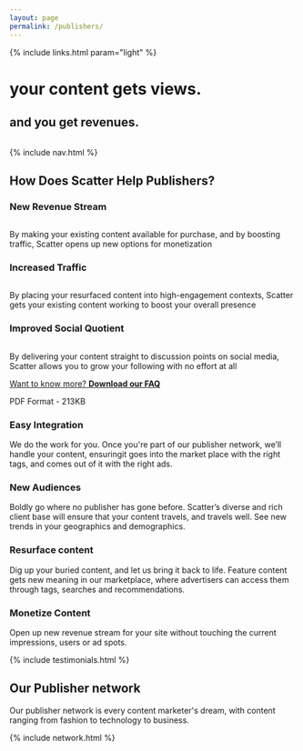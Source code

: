 ```yaml
---
layout: page
permalink: /publishers/
---
```

<!-- hero -->
<div id="hero" class="hero hero__bg hero__publishers">
  <div class="hero-a">
    <div class="container">
      <div class="row header-trans hidden-xs">
        {% include links.html param="light" %}
      </div>
      <div class="hero-content tac">
        <h1 class="hd-1 mt">your content gets views.</h1>
      </div>
    </div>
  </div>
  <div class="hero-b tac">
    <h2 class="hd-1">and you get revenues.</h2>
    <div class="breathe">
      <img src="{{ site.baseurl }}/img/hero-scatter-logo.png" alt="">
    </div>
    <div class="hidden-xs skip tac">
      <a href="#content"><img src="{{ site.baseurl }}/img/i-arrow.png" alt=""></a>
    </div>
  </div>
</div>
<!-- /hero -->

{% include nav.html %}

<div id="intro" class="section">
  <div class="container">
    <h2 class="hd-2 tac">How Does Scatter Help Publishers?</h2>
    <div class="row tac breathe">
      <div class="col-md-4">
        <h3 class="hd-3">New Revenue Stream</h3>
        <img src="{{ site.baseurl }}/img/i-revenue.png" alt="">
        <p class="brief-text">By making your existing content available for purchase, and by boosting traffic, Scatter opens up new options for monetization</p>
      </div>
      <div class="col-md-4">
        <h3 class="hd-3">Increased Traffic</h3>
        <img src="{{ site.baseurl }}/img/i-traffic.png" alt="">
        <p class="brief-text">By placing your resurfaced content into high-engagement contexts, Scatter gets your existing content working to boost your overall presence</p>
      </div>
      <div class="col-md-4">
        <h3 class="hd-3">Improved Social Quotient</h3>
        <img src="{{ site.baseurl }}/img/i-socialquotient.png" alt="">
        <p class="brief-text">By delivering your content straight to discussion points on social media, Scatter allows you to grow your following with no effort at all</p>
      </div>
    </div>
    <div class="tac">
      <p><a href="{{ site.baseurl }}/files/scatter-publisher-faqs.pdf" class="btn btn-action">Want to know more? <b>Download our FAQ</b></a></p>
      <p class="btn__info">PDF Format - 213KB</p>
    </div>
  </div>
</div>

<div id="publishers" class="section">
  <div class="container">
    <div class="row">
      <div class="col-md-6">
        <div class="tac brief-big">
          <h3 class="hd-3">Easy Integration</h3>
          <p>We do the work for you. Once you're part of our publisher network, we’ll handle your content, ensuringit goes into the market place with the right tags, and comes out of it with the right ads.</p>
        </div>
      </div>
      <div class="col-md-6">
        <div class="tac brief-big">
          <h3 class="hd-3">New Audiences</h3>
          <p>Boldly go where no publisher has gone before. Scatter’s diverse and rich client base will ensure that your content travels, and travels well. See new trends in your geographics and demographics.</p>
        </div>
      </div>
    </div>
    <div class="row">
      <div class="col-md-6">
        <div class="tac brief-big">
          <h3 class="hd-3">Resurface content</h3>
          <p>Dig up your buried content, and let us bring it back to life. Feature content gets new meaning in our marketplace, where advertisers can access them through tags, searches and recommendations.</p>
        </div>
      </div>
      <div class="col-md-6">
        <div class="tac brief-big">
          <h3 class="hd-3">Monetize Content</h3>
          <p>Open up new revenue stream for your site without touching the current impressions, users or ad spots.</p>
        </div>
      </div>
    </div>
  </div>
</div>

{% include testimonials.html %}

<div class="section scatter">
  <div class="container tac">
    <h2 class="hd-2">Our Publisher network</h2>
    <p class="brief-text">Our publisher network is every content marketer's dream, with content ranging from fashion to technology to business.</p>
    {% include network.html %}
  </div>
</div>